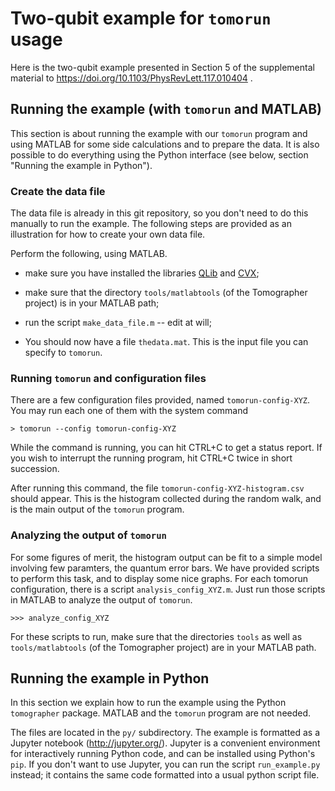 
# Two-qubit example for `tomorun` usage

Here is the two-qubit example presented in Section 5 of the supplemental material to
https://doi.org/10.1103/PhysRevLett.117.010404 .

## Running the example (with `tomorun` and MATLAB)

This section is about running the example with our `tomorun` program and using MATLAB for
some side calculations and to prepare the data.  It is also possible to do everything
using the Python interface (see below, section "Running the example in Python").

### Create the data file

The data file is already in this git repository, so you don't need to do this manually to
run the example.  The following steps are provided as an illustration for how to create
your own data file.

Perform the following, using MATLAB.

- make sure you have installed the libraries
  [QLib](http://www.tau.ac.il/~quantum/qlib/intro.html) and
  [CVX](http://cvxr.com/cvx/);

- make sure that the directory `tools/matlabtools` (of the Tomographer project)
  is in your MATLAB path;

- run the script `make_data_file.m` -- edit at will;

- You should now have a file `thedata.mat`. This is the input file you can
  specify to `tomorun`.

### Running `tomorun` and configuration files

There are a few configuration files provided, named `tomorun-config-XYZ`.  You
may run each one of them with the system command

    > tomorun --config tomorun-config-XYZ

While the command is running, you can hit CTRL+C to get a status report. If you
wish to interrupt the running program, hit CTRL+C twice in short succession.

After running this command, the file `tomorun-config-XYZ-histogram.csv` should
appear.  This is the histogram collected during the random walk, and is the main
output of the `tomorun` program.

### Analyzing the output of `tomorun`

For some figures of merit, the histogram output can be fit to a simple model
involving few paramters, the quantum error bars. We have provided scripts to
perform this task, and to display some nice graphs.  For each tomorun
configuration, there is a script `analysis_config_XYZ.m`.  Just run those
scripts in MATLAB to analyze the output of `tomorun`.

    >>> analyze_config_XYZ

For these scripts to run, make sure that the directories `tools` as well as
`tools/matlabtools` (of the Tomographer project) are in your MATLAB path.


## Running the example in Python

In this section we explain how to run the example using the Python `tomographer` package.
MATLAB and the `tomorun` program are not needed.

The files are located in the `py/` subdirectory. The example is formatted as a Jupyter
notebook (http://jupyter.org/). Jupyter is a convenient environment for interactively
running Python code, and can be installed using Python's `pip`. If you don't want to use
Jupyter, you can run the script `run_example.py` instead; it contains the same code
formatted into a usual python script file.
